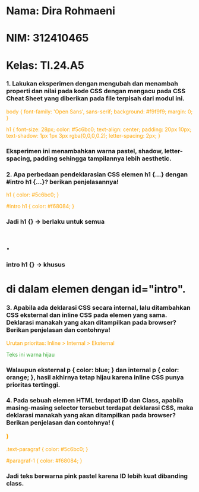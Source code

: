 # Nama: Dira Rohmaeni
# NIM: 312410465
# Kelas: TI.24.A5

### 1. Lakukan eksperimen dengan mengubah dan menambah properti dan nilai pada kode CSS dengan mengacu pada CSS Cheat Sheet yang diberikan pada file terpisah dari modul ini.

body {
  font-family: 'Open Sans', sans-serif;
  background: #f9f9f9;
  margin: 0;
}

h1 {
  font-size: 28px;
  color: #5c6bc0;
  text-align: center;
  padding: 20px 10px;
  text-shadow: 1px 1px 3px rgba(0,0,0,0.2);
  letter-spacing: 2px;
}

### Eksperimen ini menambahkan warna pastel, shadow, letter-spacing, padding sehingga tampilannya lebih aesthetic.

### 2. Apa perbedaan pendeklarasian CSS elemen h1 {...} dengan #intro h1 {...}? berikan penjelasannya!
h1 {
  color: #5c6bc0;
}

#intro h1 {
  color: #f68084;
}

### Jadi h1 {} → berlaku untuk semua <h1>.
### intro h1 {} → khusus <h1> di dalam elemen dengan id="intro".

### 3. Apabila ada deklarasi CSS secara internal, lalu ditambahkan CSS eksternal dan inline CSS pada elemen yang sama. Deklarasi manakah yang akan ditampilkan pada browser? Berikan penjelasan dan contohnya!
Urutan prioritas: Inline > Internal > Eksternal

<head>
  <!-- Eksternal -->
  <link rel="stylesheet" href="style_eksternal.css">

  <!-- Internal -->
  <style>
    p {
      color: orange;
    }
  </style>
</head>
<body>
  <p style="color: #36ad36;">Teks ini warna hijau</p>
</body>

### Walaupun eksternal p { color: blue; } dan internal p { color: orange; }, hasil akhirnya tetap hijau karena inline CSS punya prioritas tertinggi.

### 4. Pada sebuah elemen HTML terdapat ID dan Class, apabila masing-masing selector tersebut terdapat deklarasi CSS, maka deklarasi manakah yang akan ditampilkan pada browser? Berikan penjelasan dan contohnya! ( <p id="paragraf-1" class="text-paragraf"> )

.text-paragraf {
  color: #5c6bc0;
}

#paragraf-1 {
  color: #f68084;
}

### Jadi teks berwarna pink pastel karena ID lebih kuat dibanding class.